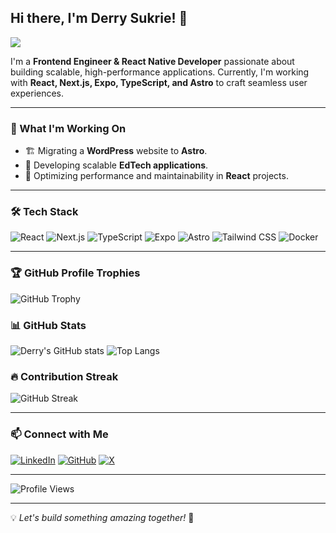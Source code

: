 ## Hi there, I'm Derry Sukrie! 👋

<img src="https://readme-typing-svg.herokuapp.com?font=Fira+Code&weight=500&pause=1000&color=36BCF7&width=500&lines=Frontend+Engineer+%7C+React+Native+Developer;Building+Scalable+and+Performant+Apps"/>

I'm a **Frontend Engineer & React Native Developer** passionate about building scalable, high-performance applications. Currently, I'm working with **React, Next.js, Expo, TypeScript, and Astro** to craft seamless user experiences.

---

### 🚀 What I'm Working On
- 🏗 Migrating a **WordPress** website to **Astro**.
- 📱 Developing scalable **EdTech applications**.
- 🔧 Optimizing performance and maintainability in **React** projects.

---

### 🛠 Tech Stack
![React](https://img.shields.io/badge/React-20232A?style=for-the-badge&logo=react&logoColor=61DAFB)
![Next.js](https://img.shields.io/badge/Next.js-000000?style=for-the-badge&logo=next.js&logoColor=white)
![TypeScript](https://img.shields.io/badge/TypeScript-007ACC?style=for-the-badge&logo=typescript&logoColor=white)
![Expo](https://img.shields.io/badge/Expo-000020?style=for-the-badge&logo=expo&logoColor=white)
![Astro](https://img.shields.io/badge/Astro-FF5D01?style=for-the-badge&logo=astro&logoColor=white)
![Tailwind CSS](https://img.shields.io/badge/Tailwind_CSS-38B2AC?style=for-the-badge&logo=tailwind-css&logoColor=white)
![Docker](https://img.shields.io/badge/Docker-2496ED?style=for-the-badge&logo=docker&logoColor=white)

---

### 🏆 GitHub Profile Trophies
![GitHub Trophy](https://github-profile-trophy.vercel.app/?username=derrysukrie&theme=radical&no-bg=true&no-frame=true)

### 📊 GitHub Stats
![Derry's GitHub stats](https://github-readme-stats.vercel.app/api?username=derrysukrie&show_icons=true&theme=radical)
![Top Langs](https://github-readme-stats.vercel.app/api/top-langs/?username=derrysukrie&layout=compact&theme=radical)

### 🔥 Contribution Streak
![GitHub Streak](https://github-readme-streak-stats.herokuapp.com/?user=derrysukrie&theme=radical)

---

### 📫 Connect with Me
[![LinkedIn](https://img.shields.io/badge/LinkedIn-0A66C2?style=for-the-badge&logo=linkedin&logoColor=white)](https://linkedin.com/in/derrysukrie)
[![GitHub](https://img.shields.io/badge/GitHub-181717?style=for-the-badge&logo=github&logoColor=white)](https://github.com/derrysukrie)
[![X](https://img.shields.io/badge/Twitter-1DA1F2?style=for-the-badge&logo=twitter&logoColor=white)](https://twitter.com/derrsuk)

---

![Profile Views](https://komarev.com/ghpvc/?username=derrysukrie&color=blue&style=flat)

---
💡 _Let's build something amazing together!_ 🚀

